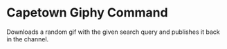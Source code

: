 # Capetown Giphy Command

Downloads a random gif with the given search query and publishes it back in the channel.
